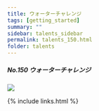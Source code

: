 ```yaml
---
title: ウォーターチャレンジ
tags: [getting_started]
summary: ""
sidebar: talents_sidebar
permalink: talents_150.html
folder: talents
---
```



##### No.150 ウォーターチャレンジ

![](https://yt3.ggpht.com/ytc/AKedOLTbCtN02EVfFE-YogZWgxCbRLhByR3LD-ACoef0xg=s176-c-k-c0x00ffffff-no-rj)






{% include links.html %}
